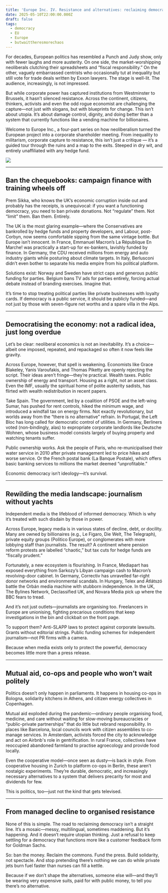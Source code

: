 ```yaml
---
title: 'Europe Inc. IV. Resistance and alternatives: reclaiming democracy'
date: 2025-05-10T22:00:00.000Z
draft: false
tags:
  - democracy
  - EU
  - Europe
  - butwaittheresmorechaos
---
```


For decades, European politics has resembled a Punch and Judy show, only with fewer laughs and more austerity. On one side, the market-worshipping neoliberals clutching their spreadsheets and “fiscal responsibility.” On the other, vaguely embarrassed centrists who occasionally tut at inequality but still vote for trade deals written by Exxon lawyers. The stage is well-lit. The audience, increasingly, is not impressed.

But while corporate power has captured institutions from Westminster to Brussels, it hasn’t silenced resistance. Across the continent, citizens, thinkers, activists and even the odd rogue economist are challenging the capture—not just with slogans, but with blueprints for change. This isn’t about utopia. It’s about damage control, dignity, and doing better than a system that currently functions like a vending machine for billionaires.

Welcome to Europe Inc., a four-part series on how neoliberalism turned the European project into a corporate shareholder meeting. From inequality to militarism, corporate capture to resistance, this isn’t just a critique — it’s a guided tour through the ruins and a map to the exits. Steeped in dry wit, and entirely unaffiliated with any hedge fund.

![](/images/2.png#center)

***

## Ban the chequebooks: campaign finance with training wheels off

Prem Sikka, who knows the UK’s economic corruption inside out and probably has the receipts, is unequivocal: if you want a functioning democracy, you need to ban private donations. Not “regulate” them. Not “limit” them. Ban them. Entirely.

The UK is the most glaring example—where the Conservatives are bankrolled by hedge funds and property developers, and Labour, post-Corbyn, now seems comfortable sipping from the same vintage bottle. But Europe isn’t innocent. In France, Emmanuel Macron’s La République En Marche! was practically a start-up for ex-bankers, lavishly funded by finance. In Germany, the CDU received millions from energy and auto industry giants while posturing about climate targets. In Italy, Berlusconi didn’t even bother to separate his media empire from his political platform.

Solutions exist: Norway and Sweden have strict caps and generous public funding for parties. Belgium bans TV ads for parties entirely, forcing actual debate instead of branding exercises. Imagine that.

It’s time to stop treating political parties like private businesses with loyalty cards. If democracy is a public service, it should be publicly funded—and not just by those with seven-figure net worths and a spare villa in the Alps.

***

## Democratising the economy: not a radical idea, just long overdue

Let’s be clear: neoliberal economics is not an inevitability. It’s a choice—albeit one imposed, repeated, and repackaged so often it now feels like gravity.

Across Europe, however, that spell is weakening. Economists like Grace Blakeley, Yanis Varoufakis, and Thomas Piketty are openly rejecting the script. Their ideas aren’t fringe—they’re practical. Wealth taxes. Public ownership of energy and transport. Housing as a right, not an asset class. Even the IMF, usually the spiritual home of polite austerity sadists, has flirted with wealth redistribution in recent papers.

Take Spain. The government, led by a coalition of PSOE and the left-wing Sumar, has pushed for rent controls, hiked the minimum wage, and introduced a windfall tax on energy firms. Not exactly revolutionary, but worlds away from the “there is no alternative” refrain. In Portugal, the Left Bloc has long called for democratic control of utilities. In Germany, Berliners voted (non-bindingly, alas) to expropriate corporate landlords like Deutsche Wohnen, whose business model consists largely of buying property and watching tenants suffer.

Public ownership works. Ask the people of Paris, who re-municipalised their water service in 2010 after private management led to price hikes and worse service. Or the French postal bank (La Banque Postale), which offers basic banking services to millions the market deemed “unprofitable.”

Economic democracy isn’t ideology—it’s survival.

***

## Rewilding the media landscape: journalism without yachts

Independent media is the lifeblood of informed democracy. Which is why it’s treated with such disdain by those in power.

Across Europe, legacy media is in various states of decline, debt, or docility. Many are owned by billionaires (e.g., Le Figaro, Die Welt, The Telegraph), private equity groups (Politico Europe), or conglomerates with more lobbying staff than journalists. The result? A continent where pension reform protests are labelled “chaotic,” but tax cuts for hedge funds are “fiscally prudent.”

Fortunately, a new ecosystem is flourishing. In France, Mediapart has exposed everything from Sarkozy’s Libyan campaign cash to Macron’s revolving-door cabinet. In Germany, Correctiv has unravelled far-right donor networks and environmental scandals. In Hungary, Telex and Átlátszó battle the Orbán media machine with stubborn independence. In the UK, The Bylines Network, Declassified UK, and Novara Media pick up where the BBC fears to tread.

And it’s not just outlets—journalists are organising too. Freelancers in Europe are unionising, fighting precarious conditions that keep investigations in the bin and clickbait on the front page.

To support them? Anti-SLAPP laws to protect against corporate lawsuits. Grants without editorial strings. Public funding schemes for independent journalism—not PR firms with a camera.

Because when media exists only to protect the powerful, democracy becomes little more than a press release.

***

## Mutual aid, co-ops and people who won’t wait politely

Politics doesn’t only happen in parliaments. It happens in housing co-ops in Bologna, solidarity kitchens in Athens, and citizen energy collectives in Copenhagen.

Mutual aid exploded during the pandemic—ordinary people organising food, medicine, and care without waiting for slow-moving bureaucracies or “public-private partnerships” that do little but rebrand responsibility. In places like Barcelona, local councils work with citizen assemblies to co-manage services. In Amsterdam, activists forced the city to acknowledge and act on Airbnb's role in gentrification. In rural France, collectives have reoccupied abandoned farmland to practise agroecology and provide food locally.

Even the cooperative model—once seen as dusty—is back in style. From cooperative housing in Zurich to platform co-ops in Berlin, these aren’t nostalgic experiments. They’re durable, democratic, and increasingly necessary alternatives to a system that delivers precarity for most and dividends for few.

This is politics, too—just not the kind that gets televised.

***

## From managed decline to organised resistance

None of this is simple. The road to reclaiming democracy isn’t a straight line. It’s a mosaic—messy, multilingual, sometimes maddening. But it’s happening. And it doesn’t require utopian thinking. Just a refusal to keep settling for a democracy that functions more like a customer feedback form for Goldman Sachs.

So: ban the money. Reclaim the commons. Fund the press. Build solidarity, not spectacle. And stop pretending there’s nothing we can do while private jets burn fuel faster than nurses can fill a kettle.

Because if we don’t shape the alternatives, someone else will—and they’ll be wearing very expensive suits, paid for with public money, to tell you there’s no alternative.

